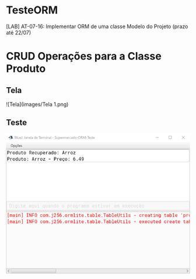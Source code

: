 # TesteORM
 [LAB] AT-07-16: Implementar ORM de uma classe Modelo do Projeto (prazo até 22/07)
# CRUD Operações para a Classe Produto

## Tela
![Tela](images/Tela 1.png)

## Teste
![Teste](Supermercado-ORM-Teste/imagens/teste1.png)


